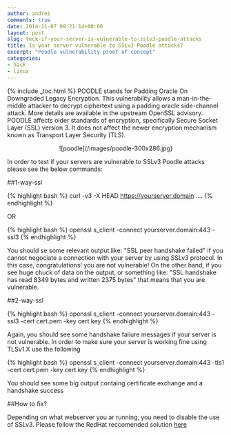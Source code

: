```yaml
---
author: andrei
comments: true
date: 2014-11-07 09:21:14+00:00
layout: post
slug: teck-if-your-server-is-vulnerable-to-sslv3-poodle-attacks
title: Is your server vulnerable to SSLv3 Poodle attacks?
excerpt: "Poodle vulnerability proof of concept"
categories:
- hack
- linux
---
```


{% include _toc.html %}
POODLE stands for Padding Oracle On Downgraded Legacy Encryption. This vulnerability allows a man-in-the-middle attacker to decrypt ciphertext using a padding oracle side-channel attack. More details are available in the upstream OpenSSL advisory.
POODLE affects older standards of encryption, specifically Secure Socket Layer (SSL) version 3. It does not affect the newer encryption mechanism known as Transport Layer Security (TLS).

<div style="text-align:center" markdown="1">
![poodle](/images/poodle-300x286.jpg)
</div>


In order to test if your servers are vulnerable to SSLv3 Poodle attacks please see the below commands:


##1-way-ssl


{% highlight bash %}
curl -v3 -X HEAD https://yourserver.domain
....
{% endhighlight %}

OR

{% highlight bash %}
openssl s_client -connect yourserver.domain:443 -ssl3
{% endhighlight %}


You should se some relevant output like: "SSL peer handshake failed" if you cannot negociate a connection with your server by using SSLv3 protocol. In this case, congratulations! you are not vulnerable!
On the other hand, if you see huge chuck of data on the output, or something like: "SSL handshake has read 8349 bytes and written 2375 bytes" that means that you are vulnerable.


##2-way-ssl


{% highlight bash %}
openssl s_client -connect yourserver.domain:443 -ssl3 -cert cert.pem -key cert.key
{% endhighlight %}

Again, you should see some handshake faliure messages if your server is not vulnerable. In order to make sure your server is working fine using TLSv1.X use the following

{% highlight bash %}
openssl s_client -connect yourserver.domain:443 -tls1 -cert cert.pem -key cert.key
{% endhighlight %}

You should see some big output containg certificate exchange and a handshake success



##How to fix?


Depending on what webserver you ar running, you need to disable the use of SSLv3.
Please follow the RedHat reccomended solution [here](https://access.redhat.com/solutions/1232233)
